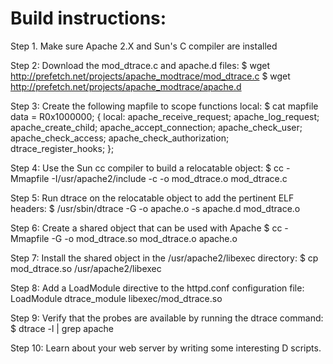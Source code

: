 
# Build instructions:

Step 1. Make sure Apache 2.X and Sun's C compiler are installed

Step 2: Download the mod_dtrace.c and apache.d files:
  $ wget http://prefetch.net/projects/apache_modtrace/mod_dtrace.c
  $ wget http://prefetch.net/projects/apache_modtrace/apache.d


Step 3: Create the following mapfile to scope functions local:
  $ cat mapfile
   data = R0x1000000;
   {
        local:
                apache_receive_request;
                apache_log_request;
                apache_create_child;
                apache_accept_connection;
                apache_check_user;
                apache_check_access;
                apache_check_authorization;
                dtrace_register_hooks;
   };


Step 4: Use the Sun cc compiler to build a relocatable object:
   $ cc -Mmapfile -I/usr/apache2/include -c -o mod_dtrace.o mod_dtrace.c


Step 5: Run dtrace on the relocatable object to add the pertinent ELF headers:
   $ /usr/sbin/dtrace -G -o apache.o -s apache.d mod_dtrace.o


Step 6: Create a shared object that can be used with Apache
   $ cc -Mmapfile -G -o mod_dtrace.so mod_dtrace.o apache.o

 
Step 7: Install the shared object in the /usr/apache2/libexec directory:
   $ cp mod_dtrace.so /usr/apache2/libexec


Step 8: Add a LoadModule directive to the httpd.conf configuration file:
   LoadModule dtrace_module libexec/mod_dtrace.so


Step 9: Verify that the probes are available by running the dtrace command:
   $ dtrace -l | grep apache


Step 10: Learn about your web server by writing some interesting D scripts.
